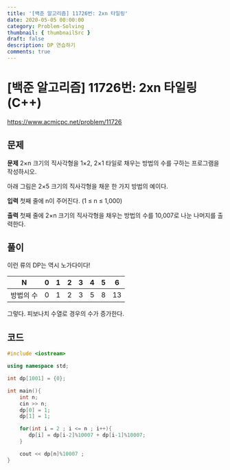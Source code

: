 ```yaml
---
title: '[백준 알고리즘] 11726번: 2xn 타일링'
date: 2020-05-05 00:00:00
category: Problem-Solving
thumbnail: { thumbnailSrc }
draft: false
description: DP 연습하기
comments: true
---
```


# [백준 알고리즘] 11726번: 2xn 타일링 (C++)

https://www.acmicpc.net/problem/11726

## 문제

**문제**
2×n 크기의 직사각형을 1×2, 2×1 타일로 채우는 방법의 수를 구하는 프로그램을 작성하시오.

아래 그림은 2×5 크기의 직사각형을 채운 한 가지 방법의 예이다.

**입력**
첫째 줄에 n이 주어진다. (1 ≤ n ≤ 1,000)

**출력**
첫째 줄에 2×n 크기의 직사각형을 채우는 방법의 수를 10,007로 나눈 나머지를 출력한다.

## 풀이

이런 류의 DP는 역시 노가다이다!

| N         | 0   | 1   | 2   | 3   | 4   | 5   | 6   |
| --------- | --- | --- | --- | --- | --- | --- | --- |
| 방법의 수 | 0   | 1   | 2   | 3   | 5   | 8   | 13  |

그렇다. 피보나치 수열로 경우의 수가 증가한다.

## 코드

```cpp
#include <iostream>

using namespace std;

int dp[1001] = {0};

int main(){
    int n;
    cin >> n;
    dp[0] = 1;
    dp[1] = 1;

    for(int i = 2 ; i <= n ; i++){
       dp[i] = dp[i-2]%10007 + dp[i-1]%10007;
    }

    cout << dp[n]%10007 ;
}
```

